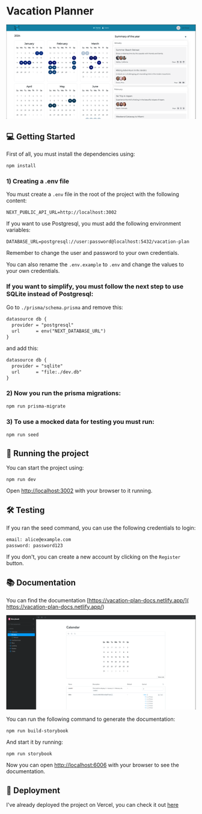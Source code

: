 # Vacation Planner

<img src="dashboard.png" alt="dashboard">

## 💻 Getting Started

First of all, you must install the dependencies using:

```bash
npm install
```

### 1) Creating a .env file

You must create a ```.env``` file in the root of the project with the following content:

```
NEXT_PUBLIC_API_URL=http://localhost:3002
```

If you want to use Postgresql, you must add the following environment variables:

```
DATABASE_URL=postgresql://user:password@localhost:5432/vacation-plan
```

Remember to change the user and password to your own credentials.

You can also rename the ```.env.example``` to ```.env``` and change the values to your own credentials.


### If you want to simplify, you must follow the next step to use SQLite instead of Postgresql:

Go to ```./prisma/schema.prisma``` and remove this:

```
datasource db {
  provider = "postgresql"
  url      = env("NEXT_DATABASE_URL")
}
```
and add this:
```
datasource db {
  provider = "sqlite"
  url      = "file:./dev.db"
}
```

### 2) Now you run the prisma migrations:

```bash
npm run prisma-migrate
```

### 3) To use a mocked data for testing you must run:

```
npm run seed
```

## 🚀 Running the project

You can start the project using:
```
npm run dev
```

Open [http://localhost:3002](http://localhost:3002) with your browser to it running.

## 🛠️ Testing

If you ran the seed command, you can use the following credentials to login:

```
email: alice@example.com
password: password123
```

If you don't, you can create a new account by clicking on the ```Register``` button.


## 📚 Documentation

You can find the documentation [https://vacation-plan-docs.netlify.app/](
https://vacation-plan-docs.netlify.app/)

<img src="documentation.png" alt="documentation">

You can run the following command to generate the documentation:

```
npm run build-storybook
```

And start it by running:

```
npm run storybook
```

Now you can open [http://localhost:6006](http://localhost:6006) with your browser to see the documentation.

## 🎉 Deployment
I've already deployed the project on Vercel, you can check it out [here](
https://vacation-plan.vercel.app/)
